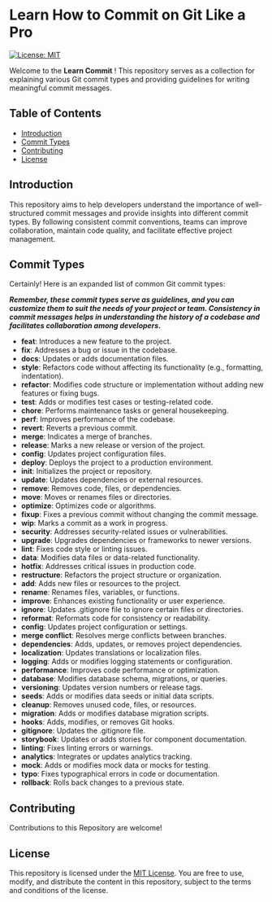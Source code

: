 # Learn How to Commit on Git Like a Pro

[![License: MIT](https://img.shields.io/badge/License-MIT-yellow.svg)](https://opensource.org/licenses/MIT)

Welcome to the **Learn Commit** ! This repository serves as a collection for explaining various Git commit types and providing guidelines for writing meaningful commit messages.

## Table of Contents

- [Introduction](#introduction)
- [Commit Types](#commit-types)
- [Contributing](#contributing)
- [License](#license)

## Introduction

This repository aims to help developers understand the importance of well-structured commit messages and provide insights into different commit types. By following consistent commit conventions, teams can improve collaboration, maintain code quality, and facilitate effective project management.

## Commit Types

Certainly! Here is an expanded list of common Git commit types:

**_Remember, these commit types serve as guidelines, and you can customize them to suit the needs of your project or team. Consistency in commit messages helps in understanding the history of a codebase and facilitates collaboration among developers._**

- **feat**: Introduces a new feature to the project.
- **fix**: Addresses a bug or issue in the codebase.
- **docs**: Updates or adds documentation files.
- **style**: Refactors code without affecting its functionality (e.g., formatting, indentation).
- **refactor**: Modifies code structure or implementation without adding new features or fixing bugs.
- **test**: Adds or modifies test cases or testing-related code.
- **chore**: Performs maintenance tasks or general housekeeping.
- **perf**: Improves performance of the codebase.
- **revert**: Reverts a previous commit.
- **merge**: Indicates a merge of branches.
- **release**: Marks a new release or version of the project.
- **config**: Updates project configuration files.
- **deploy**: Deploys the project to a production environment.
- **init**: Initializes the project or repository.
- **update**: Updates dependencies or external resources.
- **remove**: Removes code, files, or dependencies.
- **move**: Moves or renames files or directories.
- **optimize**: Optimizes code or algorithms.
- **fixup**: Fixes a previous commit without changing the commit message.
- **wip**: Marks a commit as a work in progress.
- **security**: Addresses security-related issues or vulnerabilities.
- **upgrade**: Upgrades dependencies or frameworks to newer versions.
- **lint**: Fixes code style or linting issues.
- **data**: Modifies data files or data-related functionality.
- **hotfix**: Addresses critical issues in production code.
- **restructure**: Refactors the project structure or organization.
- **add**: Adds new files or resources to the project.
- **rename**: Renames files, variables, or functions.
- **improve**: Enhances existing functionality or user experience.
- **ignore**: Updates .gitignore file to ignore certain files or directories.
- **reformat**: Reformats code for consistency or readability.
- **config**: Updates project configuration or settings.
- **merge conflict**: Resolves merge conflicts between branches.
- **dependencies**: Adds, updates, or removes project dependencies.
- **localization**: Updates translations or localization files.
- **logging**: Adds or modifies logging statements or configuration.
- **performance**: Improves code performance or optimization.
- **database**: Modifies database schema, migrations, or queries.
- **versioning**: Updates version numbers or release tags.
- **seeds**: Adds or modifies data seeds or initial data scripts.
- **cleanup**: Removes unused code, files, or resources.
- **migration**: Adds or modifies database migration scripts.
- **hooks**: Adds, modifies, or removes Git hooks.
- **gitignore**: Updates the .gitignore file.
- **storybook**: Updates or adds stories for component documentation.
- **linting**: Fixes linting errors or warnings.
- **analytics**: Integrates or updates analytics tracking.
- **mock**: Adds or modifies mock data or mocks for testing.
- **typo**: Fixes typographical errors in code or documentation.
- **rollback**: Rolls back changes to a previous state.

## Contributing

Contributions to this Repository are welcome!

## License

This repository is licensed under the [MIT License](https://opensource.org/license/mit/). You are free to use, modify, and distribute the content in this repository, subject to the terms and conditions of the license.
